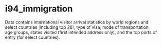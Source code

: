 # i94_immigration
Data contains international visitor arrival statistics by world regions and select countries (including top 20), type of visa, mode of transportation, age groups, states visited (first intended address only), and the top ports of entry (for select countries).
